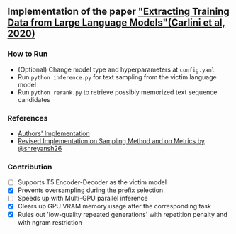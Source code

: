 ## Implementation of the paper ["Extracting Training Data from Large Language Models"(Carlini et al, 2020)](https://arxiv.org/abs/2012.07805)

### How to Run

- (Optional) Change model type and hyperparameters at `config.yaml`
- Run `python inference.py` for text sampling from the victim language model
- Run `python rerank.py` to retrieve possibly memorized text sequence candidates

### References

- [Authors' Implementation](https://github.com/ftramer/LM_Memorization)
- [Revised Implementation on Sampling Method and on Metrics by @shreyansh26](https://github.com/shreyansh26/Extracting-Training-Data-from-Large-Langauge-Models)

### Contribution

- [ ] Supports T5 Encoder-Decoder as the victim model
- [x] Prevents oversampling during the prefix selection
- [ ] Speeds up with Multi-GPU parallel inference
- [x] Clears up GPU VRAM memory usage after the corresponding task
- [x] Rules out 'low-quality repeated generations' with repetition penalty and with ngram restriction
